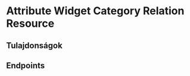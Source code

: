 # Attribute Widget Category Relation Resource

## Tulajdonságok

<ResourceProperties :resource="'attribute_widget_category_relation'" :lang="'hu'"/>

## Endpoints

[//]: <> (GET ENDPOINT)
<ResourceEndpoint :resource="'attribute_widget_category_relation'" :endpoint="'get'" :lang="'hu'">

<template v-slot:responseJSON>

<<< @/docs/fixtures/api/attribute_widget_category_relation/response/json/get_id.json

</template>

<template v-slot:responseXML>

<<< @/docs/fixtures/api/attribute_widget_category_relation/response/xml/get_id.xml

</template>

</ResourceEndpoint>

[//]: <> (GETCOLLECTION ENDPOINT)
<ResourceEndpoint :resource="'attribute_widget_category_relation'" :endpoint="'getCollection'" :lang="'hu'">

<template v-slot:responseJSON>

<<< @/docs/fixtures/api/attribute_widget_category_relation/response/json/get_page.json

</template>

<template v-slot:responseXML>

<<< @/docs/fixtures/api/attribute_widget_category_relation/response/xml/get_page.xml

</template>

</ResourceEndpoint>

[//]: <> (POST ENDPOINT)
<ResourceEndpoint :resource="'attribute_widget_category_relation'" :endpoint="'post'" :lang="'hu'">

<template v-slot:request>

<<< @/docs/fixtures/api/attribute_widget_category_relation/request/post.json

</template>

<template v-slot:responseJSON>

<<< @/docs/fixtures/api/attribute_widget_category_relation/response/json/get_id.json

</template>

<template v-slot:responseXML>

<<< @/docs/fixtures/api/attribute_widget_category_relation/response/xml/get_id.xml

</template>

</ResourceEndpoint>

[//]: <> (PUT ENDPOINT)
<ResourceEndpoint :resource="'attribute_widget_category_relation'" :endpoint="'put'" :lang="'hu'">

<template v-slot:request>

<<< @/docs/fixtures/api/attribute_widget_category_relation/request/put.json

</template>

<template v-slot:responseJSON>

<<< @/docs/fixtures/api/attribute_widget_category_relation/response/json/get_id.json

</template>

<template v-slot:responseXML>

<<< @/docs/fixtures/api/attribute_widget_category_relation/response/xml/get_id.xml

</template>

</ResourceEndpoint>

[//]: <> (DELETE ENDPOINT)
<ResourceEndpoint :resource="'attribute_widget_category_relation'" :endpoint="'delete'" :lang="'hu'"/>


